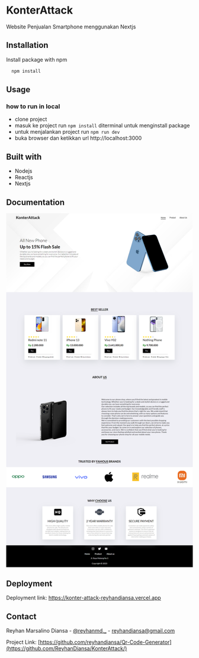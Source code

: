 #  KonterAttack

Website Penjualan Smartphone menggunakan Nextjs
## Installation

Install package with npm

```bash
  npm install 
```
    
## Usage

### how to run in local
- clone project
- masuk ke project run `npm install` diterminal untuk menginstall package
- untuk menjalankan project run `npm run dev` 
- buka browser dan ketikkan url http://localhost:3000

## Built with

- Nodejs
- Reactjs
- Nextjs
## Documentation

![App Screenshot](https://github.com/ReyhanDiansa/KonterAttack/blob/main/public/assets/images/ss.png)


## Deployment

Deployment link:
  https://konter-attack-reyhandiansa.vercel.app

## Contact

Reyhan Marsalino Diansa - [@reyhanmd._](https://instagram.com/reyhanmd._) - reyhandiansa@gmail.com

Project Link: [https://github.com/reyhandiansa/Qr-Code-Generator](https://github.com/ReyhanDiansa/KonterAttack/)


